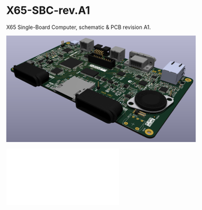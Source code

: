 X65-SBC-rev.A1
================

X65 Single-Board Computer, schematic & PCB revision A1.

![3D render view of the X65-SBC rev.A1 (Kicad)](pictures/sbc-render-1.png)

![Schematic (PDF)](x65-sbc-revA1.pdf)


